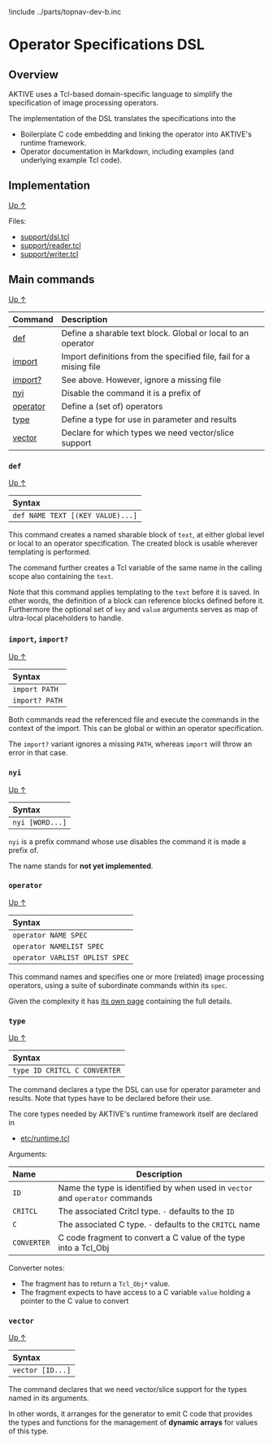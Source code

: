 !include ../parts/topnav-dev-b.inc

# <a name='top'></a> Operator Specifications DSL

## Overview

AKTIVE uses a Tcl-based domain-specific language to simplify the specification
of image processing operators.

The implementation of the DSL translates the specifications into the

  - Boilerplate C code embedding and linking the operator into AKTIVE's runtime framework.
  - Operator documentation in Markdown, including examples (and underlying example Tcl code).

## Implementation

[Up ↑](#top)

Files:

  - [support/dsl.tcl](/file?ci=trunk&name=support/dsl.tcl)
  - [support/reader.tcl](/file?ci=trunk&name=support/reader.tcl)
  - [support/writer.tcl](/file?ci=trunk&name=support/writer.tcl)

## <a name='cmds'></a> Main commands

[Up ↑](#top)

|Command			|Description								|
|:---				|:---									|
|[def](#cmd-def)		|Define a sharable text block. Global or local to an operator		|
|[import](#cmd-import)		|Import definitions from the specified file, fail for a mising file	|
|[import?](#cmd-import)		|See above. However, ignore a missing file    	      	       		|
|[nyi](#cmd-nyi)		|Disable the command it is a prefix of					|
|[operator](#cmd-operator)	|Define a (set of) operators   	      	       	     			|
|[type](#cmd-type)		|Define a type for use in parameter and results				|
|[vector](#cmd-vector)		|Declare for which types we need vector/slice support			|

### <a name='cmd-def'></a> `def`

[Up ↑](#cmds)

|Syntax					|
|:---					|
|`def NAME TEXT [(KEY VALUE)...]`	|

This command creates a named sharable block of `text`, at either global level or
local to an operator specification. The created block is usable wherever
templating is performed.

The command further creates a Tcl variable of the same name in the calling scope
also containing the `text`.

Note that this command applies templating to the `text` before it is saved. In
other words, the definition of a block can reference blocks defined before it.
Furthermore the optional set of `key` and `value` arguments serves as map of
ultra-local placeholders to handle.

### <a name='cmd-import'></a> `import`, `import?`

[Up ↑](#cmds)

|Syntax		|
|:---		|
|`import PATH`	|
|`import? PATH`	|

Both commands read the referenced file and execute the commands in the context
of the import. This can be global or within an operator specification.

The `import?` variant ignores a missing `PATH`, whereas `import` will throw an
error in that case.

### <a name='cmd-nyi'></a> `nyi`

[Up ↑](#cmds)

|Syntax			|
|:---			|
|`nyi [WORD...]`	|

`nyi` is a prefix command whose use disables the command it is made a prefix of.

The name stands for __not yet implemented__.

### <a name='cmd-operator'></a> `operator`

[Up ↑](#cmds)

|Syntax				|
|:---				|
|`operator NAME SPEC`		|
|`operator NAMELIST SPEC`	|
|`operator VARLIST OPLIST SPEC`	|

This command names and specifies one or more (related) image processing
operators, using a suite of subordinate commands within its `spec`.

Given the complexity it has [its own page](opspec-op.md) containing the full
details.

### <a name='cmd-type'></a> `type`

[Up ↑](#cmds)

|Syntax				|
|:---				|
|`type ID CRITCL C CONVERTER`	|

The command declares a type the DSL can use for operator parameter and results.
Note that types have to be declared before their use.

The core types needed by AKTIVE's runtime framework itself are declared in

  - [etc/runtime.tcl](/file?ci=trunk&name=etc/runtime.tcl)

Arguments:

|Name		|Description									|
|:---		|---										|
|`ID`		|Name the type is identified by when used in `vector` and `operator` commands	|
|`CRITCL`	|The associated Critcl type. `-` defaults to the `ID`				|
|`C`		|The associated C type. `-` defaults to the `CRITCL` name			|
|`CONVERTER`	|C code fragment to convert a C value of the type into a Tcl_Obj		|

Converter notes:

  - The fragment has to return a `Tcl_Obj*` value.
  - The fragment expects to have access to a C variable `value` holding a pointer to the C value to convert

### <a name='cmd-vector'></a> `vector`

[Up ↑](#cmds)

|Syntax			|
|:---			|
|`vector [ID...]`	|

The command declares that we need vector/slice support for the types named in
its arguments.

In other words, it arranges for the generator to emit C code that provides the
types and functions for the management of __dynamic arrays__ for values of this
type.
